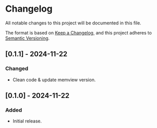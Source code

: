 # Changelog

All notable changes to this project will be documented in this file.

The format is based on [Keep a Changelog](https://keepachangelog.com/en/1.0.0/),
and this project adheres to [Semantic Versioning](https://semver.org/spec/v2.0.0.html).

## [0.1.1] - 2024-11-22

### Changed

- Clean code & update memview version.

## [0.1.0] - 2024-11-22

### Added

- Initial release.
